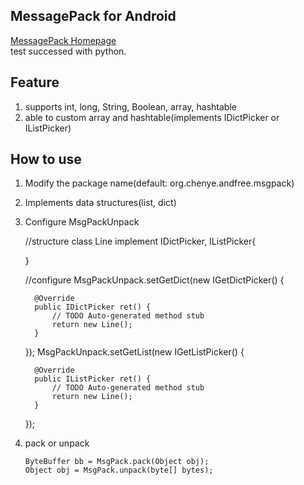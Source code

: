 MessagePack for Android
----

[MessagePack Homepage](http://msgpack.org)   
test successed with python.   

Feature
---

1. supports int, long, String, Boolean, array, hashtable
2. able to custom array and hashtable(implements IDictPicker or IListPicker)


How to use
---
   1. Modify the package name(default: org.chenye.andfree.msgpack)
   2. Implements data structures(list, dict)
   3. Configure MsgPackUnpack
   
      	//structure
      	class Line implement IDictPicker, IListPicker{
      	
      	}
      	
      	//configure
      	MsgPackUnpack.setGetDict(new IGetDictPicker() {
			
			@Override
			public IDictPicker ret() {
				// TODO Auto-generated method stub
				return new Line();
			}
		});
		MsgPackUnpack.setGetList(new IGetListPicker() {
			
			@Override
			public IListPicker ret() {
				// TODO Auto-generated method stub
				return new Line();
			}
		});
   4. pack or unpack
   
	      ByteBuffer bb = MsgPack.pack(Object obj);
    	  Object obj = MsgPack.unpack(byte[] bytes);